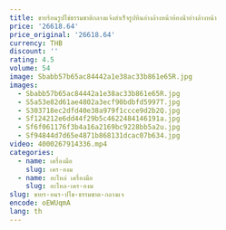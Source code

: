 ```yaml
---
title: ขายร้อนรูปไข่ธรรมชาติกลางแจ้งสําเร็จรูปหินอ่างล้างหน้าห้องน้ําอ่างล้างหน้า
price: '26618.64'
price_original: '26618.64'
currency: THB
discount: ''
rating: 4.5
volume: 54
image: Sbabb57b65ac84442a1e38ac33b861e65R.jpg
images:
  - Sbabb57b65ac84442a1e38ac33b861e65R.jpg
  - S5a53e82d61ae4802a3ecf90bdbfd5997T.jpg
  - S303718ec2dfd40e38a979f1ccce9d2b2Q.jpg
  - Sf124212e6dd44f29b5c4622484146191a.jpg
  - Sf6f061176f3b4a16a2169bc9228bb5a2u.jpg
  - Sf94844d7d65e4871b868131dcac07b634.jpg
video: 4000267914336.mp4
categories:
  - name: เครื่องมือ
    slug: เคร-องม
  - name: อะไหล่ เครื่องมือ
    slug: อะไหล-เคร-องม
slug: ขายร-อนร-ปไข-ธรรมชาต-กลางแจ
encode: oEWUqmA
lang: th
---
```

  